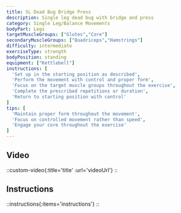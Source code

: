 ```yaml
---
title: SL Dead Bug Bridge Press
description: Single leg dead bug with bridge and press
category: Single Leg/Balance Movements
bodyPart: Legs
targetMuscleGroups: ["Glutes","Core"]
secondaryMuscleGroups: ["Quadriceps","Hamstrings"]
difficulty: intermediate
exerciseType: strength
bodyPosition: standing
equipment: ["Kettlebell"]
instructions: [
  'Set up in the starting position as described',
  'Perform the movement with control and proper form',
  'Focus on the target muscle groups throughout the exercise',
  'Complete the prescribed repetitions or duration',
  'Return to starting position with control'
]
tips: [
  'Maintain proper form throughout the movement',
  'Focus on controlled movement rather than speed',
  'Engage your core throughout the exercise'
]
---
```


## Video

::custom-video{:title='title' :url='videoUrl'}
::

## Instructions

::instructions{:items='instructions'}
::


